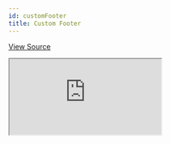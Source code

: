 ```yaml
---
id: customFooter
title: Custom Footer
---
```


[View Source](https://github.com/refinedev/refine/tree/master/examples/customization/customFooter)

<iframe src="https://codesandbox.io/embed/refine-custom-footer-example-mrueu?autoresize=1&fontsize=14&theme=dark&view=preview"
    style={{width: "100%", height:"80vh", border: "0px", borderRadius: "8px", overflow:"hidden"}}
    title="refine-custom-footer-example"
    allow="accelerometer; ambient-light-sensor; camera; encrypted-media; geolocation; gyroscope; hid; microphone; midi; payment; usb; vr; xr-spatial-tracking"
    sandbox="allow-forms allow-modals allow-popups allow-presentation allow-same-origin allow-scripts"
></iframe>